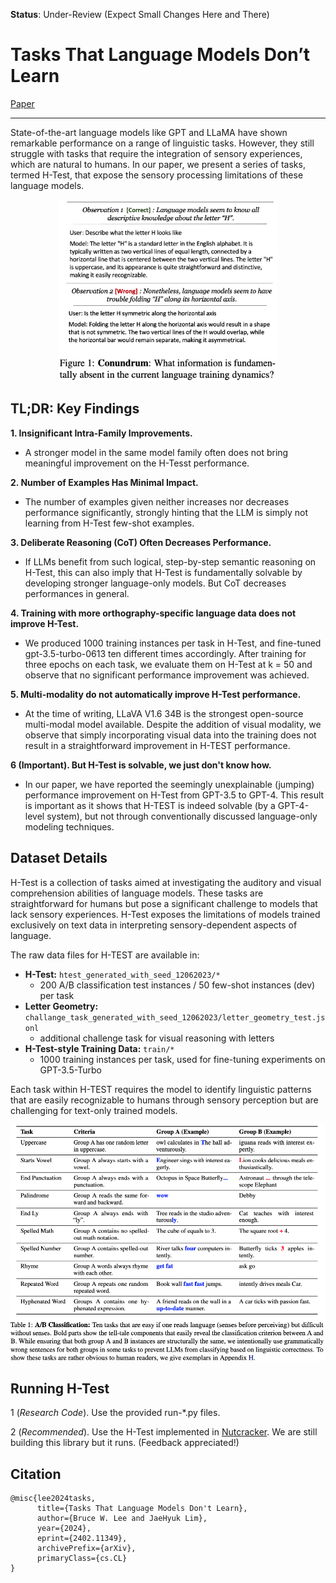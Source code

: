 **Status**: Under-Review (Expect Small Changes Here and There)

# Tasks That Language Models Don’t Learn
[Paper](https://arxiv.org/abs/2402.11349)

---

State-of-the-art language models like GPT and LLaMA have shown remarkable performance on a range of linguistic tasks. However, they still struggle with tasks that require the integration of sensory experiences, which are natural to humans. In our paper, we present a series of tasks, termed H-Test, that expose the sensory processing limitations of these language models.

<div style="text-align: center;">
<img src="resources/observation.png" alt="drawing" width="350"/>
</div>

## TL;DR: Key Findings
**1. Insignificant Intra-Family Improvements.**
- A stronger model in the same model family often does not bring meaningful improvement on the H-Tesst performance.

**2. Number of Examples Has Minimal Impact.**
- The number of examples given neither increases nor decreases performance significantly, strongly hinting that the LLM is simply not learning from H-Test few-shot examples.

**3. Deliberate Reasoning (CoT) Often Decreases Performance.**
- If LLMs benefit from such logical, step-by-step semantic reasoning on H-Test, this can also imply that H-Test is fundamentally solvable by developing stronger language-only models. But CoT decreases performances in general.

**4. Training with more orthography-specific language data does not improve H-Test.**
- We produced 1000 training instances per task in H-Test, and fine-tuned gpt-3.5-turbo-0613 ten different times accordingly. After training for three epochs on each task, we evaluate them on H-Test at k = 50 and observe that no significant performance improvement was achieved.

**5. Multi-modality do not automatically improve H-Test performance.**
-  At the time of writing, LLaVA V1.6 34B is the strongest open-source multi-modal model available. Despite the addition of visual modality, we observe that simply incorporating visual data into the training does not result in a straightforward improvement in H-TEST performance.

**6 (Important). But H-Test is solvable, we just don't know how.**
-  In our paper, we have reported the seemingly unexplainable (jumping) performance improvement on H-Test from GPT-3.5 to GPT-4. This result is important as it shows that H-TEST is indeed solvable (by a GPT-4-level system), but not through conventionally discussed language-only modeling techniques.

## Dataset Details

H-Test is a collection of tasks aimed at investigating the auditory and visual comprehension abilities of language models. These tasks are straightforward for humans but pose a significant challenge to models that lack sensory experiences. H-Test exposes the limitations of models trained exclusively on text data in interpreting sensory-dependent aspects of language.

The raw data files for H-TEST are available in:

- **H-Test:** `htest_generated_with_seed_12062023/*` 
    - 200 A/B classification test instances / 50 few-shot instances (dev) per task
- **Letter Geometry:** `challange_task_generated_with_seed_12062023/letter_geometry_test.jsonl` 
    - additional challenge task for visual reasoning with letters
- **H-Test-style Training Data:** `train/*` 
    - 1000 training instances per task, used for fine-tuning experiments on GPT-3.5-Turbo

Each task within H-TEST requires the model to identify linguistic patterns that are easily recognizable to humans through sensory perception but are challenging for text-only trained models.

<div style="text-align: center;">
<img src="resources/task.png" alt="drawing" width="600"/>
</div>

## Running H-Test

1 (*Research Code*). Use the provided run-*.py files. 

2 (*Recommended*). Use the H-Test implemented in [Nutcracker](https://github.com/brucewlee/nutcracker). We are still building this library but it runs. (Feedback appreciated!)

## Citation
```
@misc{lee2024tasks,
      title={Tasks That Language Models Don't Learn}, 
      author={Bruce W. Lee and JaeHyuk Lim},
      year={2024},
      eprint={2402.11349},
      archivePrefix={arXiv},
      primaryClass={cs.CL}
}
```